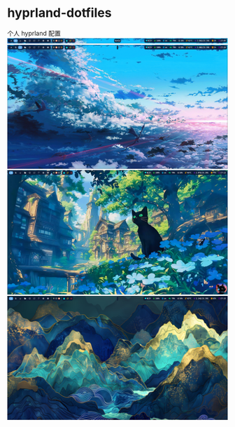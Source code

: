 # hyprland-dotfiles

个人 hyprland 配置![](./assets/waybar.png)![](./assets/img.png)
![](./assets/img2.png)
![](./assets/img3.png)
